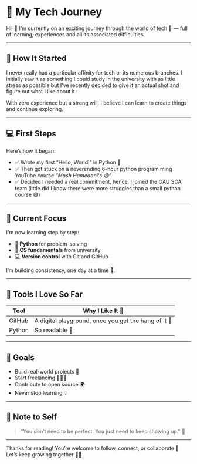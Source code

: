 # 🌱 My Tech Journey

Hi! 👋 I'm currently on an exciting journey through the world of tech 🚀 — full of learning, experiences and all its associated difficulties.

---

## 🧠 How It Started

I never really had a particular affinity for tech or its numerous branches. I initially saw it as something I could study in the university with as little stress as possible but I've recently decided to give it an actual shot and figure out what I like about it :

With zero experience but a strong will, I believe I can learn to create things and continue exploring.

---

## 💻 First Steps

Here’s how it began:
- ✅ Wrote my first “Hello, World!” in Python 🐍
- ✅ Then got stuck on a neverending 6-hour python program ming YouTube course *“Mosh Hamedani's 😩”*
- ✅ Decided I needed a real commitment, hence, I joined the OAU SCA team (little did I know there were more struggles than a small python course 😅)

---

## 🌟 Current Focus

I'm now learning step by step:
- 🐍 **Python** for problem-solving
- 🧠 **CS fundamentals** from university
- 💻 **Version control** with Git and GitHub

I’m building consistency, one day at a time 🧩.

---

## 🔧 Tools I Love So Far

| Tool       | Why I Like It 🫶        |
|------------|-------------------------|
| GitHub     | A digital playground, once you get the hang of it 🛝 |
| Python     | So readable 🐍           |

---

## 🎯 Goals

- Build real-world projects 💼
- Start freelancing 👩🏽‍💻
- Contribute to open source 🌍
- Never stop learning 💡

---

## 📌 Note to Self

> "You don’t need to be perfect. You just need to keep showing up." 🌈

---

Thanks for reading! You’re welcome to follow, connect, or collaborate 💙  
Let’s keep growing together 🌱✨
